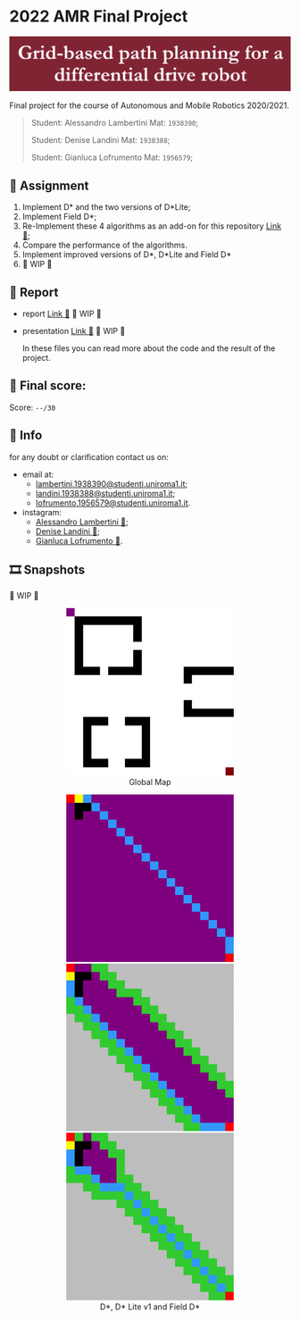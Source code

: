 # 2022 AMR Final Project
<p align="center">
    <img src="./READMEimages/title.png" style="width: 750px;"></img>
</p>

Final project for the course of Autonomous and Mobile Robotics 2020/2021.

>Student: Alessandro Lambertini Mat: `1938390`;
>
>Student: Denise Landini Mat: `1938388`;
>
>Student: Gianluca Lofrumento Mat: `1956579`;

## 📝 Assignment

1.  Implement D* and the two versions of D*Lite;
2.  Implement Field D*;
3.  Re-Implement these 4 algorithms as an add-on for this repository [Link 🔗](https://github.com/giulioturrisi/Differential-Drive-Robot);
4.  Compare the performance of the algorithms.
5.  Implement improved versions of D*, D\*Lite and Field D*
6.  👷 WIP 👷

## 📜 Report

-   report [Link 🔗](./Report.pdf) 👷 WIP 👷

-   presentation [Link 🔗](./Presentation.pdf) 👷 WIP 👷

    In these files you can read more about the code and the result of the project.

## 💯 Final score:

Score: `--/30`

## 🙋 Info

for any doubt or clarification contact us on:

-   email at:
    -   lambertini.1938390@studenti.uniroma1.it;
    -   landini.1938388@studenti.uniroma1.it;
    -   lofrumento.1956579@studenti.uniroma1.it.
-   instagram:
    -   [Alessandro Lambertini 🔗](https://www.instagram.com/lambertinialessandro/);
    -   [Denise Landini 🔗](https://www.instagram.com/_officialdeni_/);
    -   [Gianluca Lofrumento 🔗](https://www.instagram.com/gianlucchio/).

## 🎞️ Snapshots

👷 WIP 👷

<p align="center">
    <img src="./READMEimages/envTestGlobalMap.png" style="width: 300px; height: 300px"></img>
    <br>
    Global Map
</p>

<p align="center">
    <img src="./READMEimages/envTestDS.gif" style="width: 300px; height: 300px"></img>
    <img src="./READMEimages/envTestDSLV1.gif" style="width: 300px; height: 300px"></img>
    <img src="./READMEimages/envTestFDS.gif" style="width: 300px; height: 300px"></img>
    <br>
    D*, D* Lite v1 and Field D*
</p>
